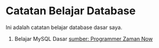 # Catatan Belajar Database
Ini adalah catatan belajar database dasar saya.
1. Belajar MySQL Dasar [sumber: Programmer Zaman Now](https://www.youtube.com/watch?v=xYBclb-sYQ4&t=4634s)
